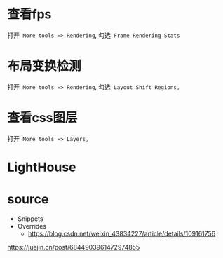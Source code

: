 # 查看fps
打开` More tools => Rendering`, 勾选` Frame Rendering Stats`

# 布局变换检测
打开` More tools => Rendering`, 勾选` Layout Shift Regions`。

# 查看css图层
打开` More tools => Layers`。

# LightHouse


# source
- Snippets
- Overrides
  - https://blog.csdn.net/weixin_43834227/article/details/109161756



https://juejin.cn/post/6844903961472974855